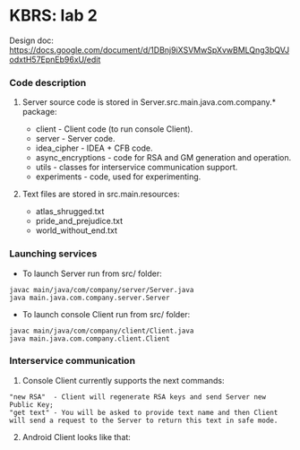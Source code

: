 # KBRS: lab 2
Design doc: https://docs.google.com/document/d/1DBnj9iXSVMwSpXvwBMLQng3bQVJodxtH57EpnEb96xU/edit

### Code description

1. Server source code is stored in Server.src.main.java.com.company.* package:
    * client - Client code (to run console Client).
    * server - Server code.
    * idea_cipher - IDEA + CFB code.
    * async_encryptions - code for RSA and GM generation and operation.
    * utils - classes for interservice communication support.
    * experiments - code, used for experimenting.
    
2. Text files are stored in src.main.resources:
    * atlas_shrugged.txt
    * pride_and_prejudice.txt
    * world_without_end.txt

### Launching services
* To launch Server run from src/ folder:
```
javac main/java/com/company/server/Server.java
java main.java.com.company.server.Server
```

* To launch console Client run from src/ folder:

```
javac main/java/com/company/client/Client.java
java main.java.com.company.client.Client
```

### Interservice communication

1. Console Client currently supports the next commands:
```
"new RSA"  - Client will regenerate RSA keys and send Server new Public Key;
"get text" - You will be asked to provide text name and then Client will send a request to the Server to return this text in safe mode.
```

2. Android Client looks like that:

